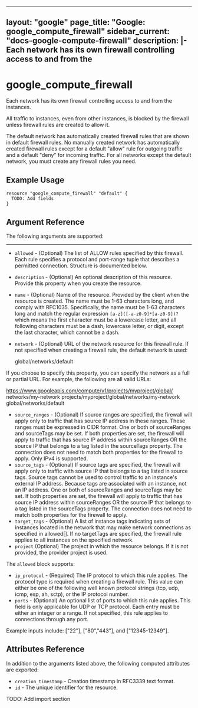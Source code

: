 <!---
 ----------------------------------------------------------------------------

     ***     AUTO GENERATED CODE    ***    AUTO GENERATED CODE     ***

 ----------------------------------------------------------------------------

     This file is automatically generated by terraform-codegen and manual
     changes will be clobbered when the file is regenerated.

     Please read more about how to change this file in README.md and
     CONTRIBUTING.md located at the root of this package.

 ----------------------------------------------------------------------------
--->
---
layout: "google"
page_title: "Google: google_compute_firewall"
sidebar_current: "docs-google-compute-firewall"
description: |-
  Each network has its own firewall controlling access to and from the
---

# google\_compute\_firewall

Each network has its own firewall controlling access to and from the
instances.

All traffic to instances, even from other instances, is blocked by the
firewall unless firewall rules are created to allow it.

The default network has automatically created firewall rules that are
shown in default firewall rules. No manually created network has
automatically created firewall rules except for a default "allow" rule for
outgoing traffic and a default "deny" for incoming traffic. For all
networks except the default network, you must create any firewall rules
you need.


## Example Usage

```hcl
resource "google_compute_firewall" "default" {
  TODO: Add fields
}
```

## Argument Reference

The following arguments are supported:



- - -

* `allowed` -
  (Optional)
  The list of ALLOW rules specified by this firewall. Each rule
specifies a protocol and port-range tuple that describes a permitted
connection.
  Structure is documented below.
* `description` -
  (Optional)
  An optional description of this resource. Provide this property when
you create the resource.
* `name` -
  (Optional)
  Name of the resource. Provided by the client when the resource is
created. The name must be 1-63 characters long, and comply with
RFC1035. Specifically, the name must be 1-63 characters long and match
the regular expression `[a-z]([-a-z0-9]*[a-z0-9])?` which means the
first character must be a lowercase letter, and all following
characters must be a dash, lowercase letter, or digit, except the last
character, which cannot be a dash.
* `network` -
  (Optional)
  URL of the network resource for this firewall rule. If not specified
when creating a firewall rule, the default network is used:

  global/networks/default

If you choose to specify this property, you can specify the network as
a full or partial URL. For example, the following are all valid URLs:

  https://www.googleapis.com/compute/v1/projects/myproject/global/
      networks/my-network
  projects/myproject/global/networks/my-network
  global/networks/default
* `source_ranges` -
  (Optional)
  If source ranges are specified, the firewall will apply only to
traffic that has source IP address in these ranges. These ranges must
be expressed in CIDR format. One or both of sourceRanges and
sourceTags may be set. If both properties are set, the firewall will
apply to traffic that has source IP address within sourceRanges OR the
source IP that belongs to a tag listed in the sourceTags property. The
connection does not need to match both properties for the firewall to
apply. Only IPv4 is supported.
* `source_tags` -
  (Optional)
  If source tags are specified, the firewall will apply only to traffic
with source IP that belongs to a tag listed in source tags. Source
tags cannot be used to control traffic to an instance's external IP
address. Because tags are associated with an instance, not an IP
address. One or both of sourceRanges and sourceTags may be set. If
both properties are set, the firewall will apply to traffic that has
source IP address within sourceRanges OR the source IP that belongs to
a tag listed in the sourceTags property. The connection does not need
to match both properties for the firewall to apply.
* `target_tags` -
  (Optional)
  A list of instance tags indicating sets of instances located in the
network that may make network connections as specified in allowed[].
If no targetTags are specified, the firewall rule applies to all
instances on the specified network.
* `project` (Optional) The project in which the resource belongs.
    If it is not provided, the provider project is used.

The `allowed` block supports:
* `ip_protocol` -
  (Required)
  The IP protocol to which this rule applies. The protocol type is
required when creating a firewall rule. This value can either be
one of the following well known protocol strings (tcp, udp,
icmp, esp, ah, sctp), or the IP protocol number.
* `ports` -
  (Optional)
  An optional list of ports to which this rule applies. This field
is only applicable for UDP or TCP protocol. Each entry must be
either an integer or a range. If not specified, this rule
applies to connections through any port.

Example inputs include: ["22"], ["80","443"], and
["12345-12349"].
  
  







## Attributes Reference

In addition to the arguments listed above, the following computed attributes are exported:

* `creation_timestamp` -
  Creation timestamp in RFC3339 text format.
* `id` -
  The unique identifier for the resource.




TODO: Add import section
